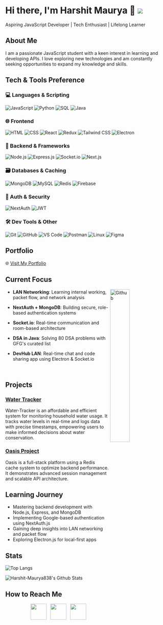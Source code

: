 # Hi there, I'm Harshit Maurya 👋                                                                                                                  ![](https://komarev.com/ghpvc/?username=Harshit-Maurya838&abbreviated=true&style=flat-square)

Aspiring JavaScript Developer | Tech Enthusiast | Lifelong Learner

## About Me

I am a passionate JavaScript student with a keen interest in learning and developing APIs. I love exploring new technologies and am constantly seeking opportunities to expand my knowledge and skills.

## Tech & Tools Preference

### 💻 Languages & Scripting
![JavaScript](https://img.shields.io/badge/JavaScript-F7DF1E?style=flat&logo=javascript&logoColor=black)
![Python](https://img.shields.io/badge/Python-3776AB?style=flat&logo=python&logoColor=white)
![SQL](https://img.shields.io/badge/SQL-4479A1?style=flat&logo=mysql&logoColor=white)
![Java](https://img.shields.io/badge/Java-ED8B00?style=flat&logo=java&logoColor=white)

### 🌐 Frontend
![HTML](https://img.shields.io/badge/HTML5-E34F26?style=flat&logo=html5&logoColor=white)
![CSS](https://img.shields.io/badge/CSS3-1572B6?style=flat&logo=css3&logoColor=white)
![React](https://img.shields.io/badge/React-61DAFB?style=flat&logo=react&logoColor=black)
![Redux](https://img.shields.io/badge/Redux-764ABC?style=flat&logo=redux&logoColor=white)
![Tailwind CSS](https://img.shields.io/badge/TailwindCSS-06B6D4?style=flat&logo=tailwindcss&logoColor=white)
![Electron](https://img.shields.io/badge/Electron-2C2E3A?style=flat&logo=electron&logoColor=9FEAF9)

### 🔧 Backend & Frameworks
![Node.js](https://img.shields.io/badge/Node.js-339933?style=flat&logo=nodedotjs&logoColor=white)
![Express.js](https://img.shields.io/badge/Express.js-000000?style=flat&logo=express&logoColor=white)
![Socket.io](https://img.shields.io/badge/Socket.io-010101?style=flat&logo=socket.io&logoColor=white)
![Next.js](https://img.shields.io/badge/Next.js-000000?style=flat&logo=next.js&logoColor=white)

### 🗃️ Databases & Caching
![MongoDB](https://img.shields.io/badge/MongoDB-47A248?style=flat&logo=mongodb&logoColor=white)
![MySQL](https://img.shields.io/badge/MySQL-4479A1?style=flat&logo=mysql&logoColor=white)
![Redis](https://img.shields.io/badge/Redis-DC382D?style=flat&logo=redis&logoColor=white)
![Firebase](https://img.shields.io/badge/Firebase-FFCA28?style=flat&logo=firebase&logoColor=black)

### 🔐 Auth & Security
![NextAuth](https://img.shields.io/badge/NextAuth.js-000000?style=flat&logo=vercel&logoColor=white)
![JWT](https://img.shields.io/badge/JWT-000000?style=flat&logo=jsonwebtokens&logoColor=white)

### 🛠️ Dev Tools & Other
![Git](https://img.shields.io/badge/Git-F05032?style=flat&logo=git&logoColor=white)
![GitHub](https://img.shields.io/badge/GitHub-181717?style=flat&logo=github&logoColor=white)
![VS Code](https://img.shields.io/badge/VS%20Code-007ACC?style=flat&logo=visual-studio-code&logoColor=white)
![Postman](https://img.shields.io/badge/Postman-FF6C37?style=flat&logo=postman&logoColor=white)
![Linux](https://img.shields.io/badge/Linux-FCC624?style=flat&logo=linux&logoColor=black)
![Figma](https://img.shields.io/badge/Figma-F24E1E?style=flat&logo=figma&logoColor=white)

## Portfolio

🌐 [Visit My Portfolio](https://harshitonlinux.netlify.app/)

## Current Focus
<img width="35%" align="right" alt="Github" src="https://user-images.githubusercontent.com/48678280/88862734-4903af80-d201-11ea-968b-9c939d88a37c.gif" />

- **LAN Networking**: Learning internal working, packet flow, and network analysis

- **NextAuth + MongoDB**: Building secure, role-based authentication systems

- **Socket.io**: Real-time communication and room-based architecture

- **DSA in Java**: Solving 80 DSA problems with GFG's curated list

- **DevHub LAN**: Real-time chat and code sharing app using Electron & Socket.io

&nbsp;

## Projects

### [Water Tracker](https://github.com/Harshit-Maurya838/water-tracker)  
Water-Tracker is an affordable and efficient system for monitoring household water usage. It tracks water levels in real-time and logs data with precise timestamps, empowering users to make informed decisions about water conservation.

### [Oasis Project](https://github.com/Harshit-Maurya838/oasis)  
Oasis is a full-stack platform using a Redis cache system to optimize backend performance. It demonstrates advanced session management and scalable API architecture.

## Learning Journey

- Mastering backend development with Node.js, Express, and MongoDB  
- Implementing Google-based authentication using NextAuth.js  
- Gaining deep insights into LAN networking and packet flow  
- Exploring Electron.js for local-first apps  

## Stats

![Top Langs](https://github-readme-stats.vercel.app/api/top-langs/?username=Harshit-Maurya838&layout=compact&text_color=daf7dc&bg_color=151515)

<img align="center" src="https://github-readme-stats.vercel.app/api?username=Harshit-Maurya838&include_all_commits=true&count_private=true&show_icons=true&line_height=20&title_color=7A7ADB&icon_color=2234AE&text_color=D3D3D3&bg_color=0,000000,130F40" alt="Harshit-Maurya838's Github Stats">

## How to Reach Me

<p align="center">  
&nbsp; <a href="https://www.instagram.com/harshit_749/" target="_blank" rel="noopener noreferrer"><img src="https://img.icons8.com/plasticine/100/000000/instagram-new.png" width="50" /></a>  
&nbsp; <a href="https://www.linkedin.com/in/44-harshit-maurya/" target="_blank" rel="noopener noreferrer"><img src="https://img.icons8.com/plasticine/100/000000/linkedin.png" width="50" /></a>
&nbsp; <a href="mailto:44harshitmaurya@gmail.com" target="_blank" rel="noopener noreferrer"><img src="https://img.icons8.com/plasticine/100/000000/gmail.png"  width="50" /></a>
</p>
